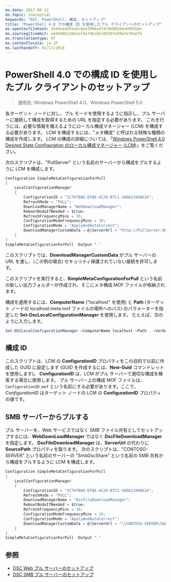 ```yaml
---
ms.date: 2017-06-12
ms.topic: conceptual
keywords: "DSC, PowerShell, 構成, セットアップ"
title: "PowerShell 4.0 での構成 ID を使用したプル クライアントのセットアップ"
ms.openlocfilehash: 2449a4ddfea5c0ee7096ad7478e80166eb095bbe
ms.sourcegitcommit: a444406120e5af4e746cbbc0558fe89a7e78aef6
ms.translationtype: HT
ms.contentlocale: ja-JP
ms.lasthandoff: 01/17/2018
---
```

# <a name="setting-up-a-pull-client-using-configuration-id-in-powershell-40"></a>PowerShell 4.0 での構成 ID を使用したプル クライアントのセットアップ

>適用先: Windows PowerShell 4.0、Windows PowerShell 5.0

各ターゲット ノードに対し、プル モードを使用するように指示し、プル サーバーに接続して構成を取得するための URL を指定する必要があります。 これを行うには、必要な情報を備えるようにローカル構成マネージャー (LCM) を構成する必要があります。 LCM を構成するには、"メタ構成" と呼ばれる特殊な種類の構成を作成します。 LCM の構成の詳細については、「[Windows PowerShell 4.0 Desired State Configuration のローカル構成マネージャー (LCM)](metaConfig4.md)」をご覧ください。

次のスクリプトは、"PullServer" という名前のサーバーから構成をプルするように LCM を構成します。

```powershell
Configuration SimpleMetaConfigurationForPull 
{ 
    LocalConfigurationManager 
    { 
        ConfigurationID = "1C707B86-EF8E-4C29-B7C1-34DA2190AE24";
        RefreshMode = "PULL";
        DownloadManagerName = "WebDownloadManager";
        RebootNodeIfNeeded = $true;
        RefreshFrequencyMins = 30;
        ConfigurationModeFrequencyMins = 30; 
        ConfigurationMode = "ApplyAndAutoCorrect";
        DownloadManagerCustomData = @{ServerUrl = "http://PullServer:8080/PSDSCPullServer/PSDSCPullServer.svc"; AllowUnsecureConnection = “TRUE”}
    } 
} 
SimpleMetaConfigurationForPull -Output "."
```

このスクリプトでは、**DownloadManagerCustomData** がプル サーバーの URL を渡し、(この例の場合) セキュリティ保護されていない接続を許可します。 

このスクリプトを実行すると、**SimpleMetaConfigurationForPull** という名前の新しい出力フォルダーが作成され、そこにメタ構成 MOF ファイルが格納されます。

構成を適用するには、**ComputerName** ("localhost" を使用) と **Path** (ターゲット ノードの localhost.meta.mof ファイルの場所へのパス) のパラメーターを指定した **Set-DscLocalConfigurationManager** を使用します。 たとえば、次のように入力します。 
```powershell
Set-DSCLocalConfigurationManager –ComputerName localhost –Path . –Verbose.
```

## <a name="configuration-id"></a>構成 ID
このスクリプトは、LCM の **ConfigurationID** プロパティをこの目的で以前に作成した GUID に設定します (GUID を作成するには、**New-Guid** コマンドレットを使用します)。 **ConfigurationID** は、LCM がプル サーバーで適切な構成を検索する場合に使用します。 プル サーバー上の構成 MOF ファイルは、`ConfigurationID.mof` という名前にする必要があります。ここで、*ConfigurationID* はターゲット ノードの LCM の **ConfigurationID** プロパティの値です。

## <a name="pulling-from-an-smb-server"></a>SMB サーバーからプルする

プル サーバーを、Web サービスではなく SMB ファイル共有としてセットアップするには、**WebDownLoadManager** ではなく **DscFileDownloadManager** を指定します。
**DscFileDownloadManager** は、**ServerUrl** の代わりに **SourcePath** プロパティを取ります。 次のスクリプトは、"CONTOSO-SERVER" という名前のサーバーの "SmbDscShare" という名前の SMB 共有から構成をプルするように LCM を構成します。

```powershell
Configuration SimpleMetaConfigurationForPull 
{ 
    LocalConfigurationManager 
    { 
        ConfigurationID = "1C707B86-EF8E-4C29-B7C1-34DA2190AE24";
        RefreshMode = "PULL";
        DownloadManagerName = "DscFileDownloadManager";
        RebootNodeIfNeeded = $true;
        RefreshFrequencyMins = 30;
        ConfigurationModeFrequencyMins = 30; 
        ConfigurationMode = "ApplyAndAutoCorrect";
        DownloadManagerCustomData = @{ServerUrl = "\\CONTOSO-SERVER\SmbDscShare"}
    } 
} 
SimpleMetaConfigurationForPull -Output "."
```

## <a name="see-also"></a>参照

- [DSC Web プル サーバーのセットアップ](pullServer.md)
- [DSC SMB プル サーバーのセットアップ](pullServerSMB.md)

